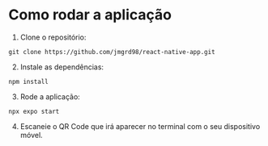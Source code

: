 # Como rodar a aplicação

1. Clone o repositório:
```
git clone https://github.com/jmgrd98/react-native-app.git
```
2. Instale as dependências:
```
npm install
```
3. Rode a aplicação:
```
npx expo start
```
4. Escaneie o QR Code que irá aparecer no terminal com o seu dispositivo móvel.
